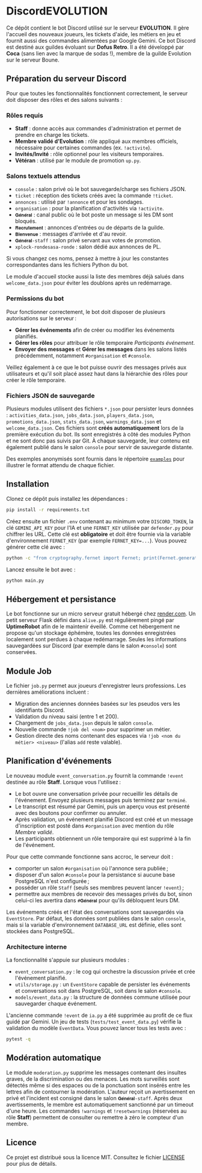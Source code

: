 # DiscordEVOLUTION

Ce dépôt contient le bot Discord utilisé sur le serveur **EVOLUTION**. Il gère l'accueil des nouveaux joueurs, les tickets d'aide, les métiers en jeu et fournit aussi des commandes alimentées par Google Gemini.
Ce bot Discord est destiné aux guildes évoluant sur **Dofus Retro**. Il a été développé par **Coca** (sans lien avec la marque de sodas !), membre de la guilde Evolution sur le serveur Boune.

## Préparation du serveur Discord

Pour que toutes les fonctionnalités fonctionnent correctement, le serveur doit disposer des rôles et des salons suivants :

### Rôles requis
- **Staff** : donne accès aux commandes d'administration et permet de prendre en charge les tickets.
- **Membre validé d'Evolution** : rôle appliqué aux membres officiels, nécessaire pour certaines commandes (ex. `!activite`).
- **Invités/Invité** : rôle optionnel pour les visiteurs temporaires.
- **Vétéran** : utilisé par le module de promotion `up.py`.

### Salons textuels attendus
- `console` : salon privé où le bot sauvegarde/charge ses fichiers JSON.
- `ticket` : réception des tickets créés avec la commande `!ticket`.
- `annonces` : utilisé par `!annonce` et pour les sondages.
- `organisation` : pour la planification d'activités via `!activite`.
- `𝐆𝐞́𝐧𝐞́𝐫𝐚𝐥` : canal public où le bot poste un message si les DM sont bloqués.
- `𝐑𝐞𝐜𝐫𝐮𝐭𝐞𝐦𝐞𝐧𝐭` : annonces d'entrées ou de départs de la guilde.
- `𝐁𝐢𝐞𝐧𝐯𝐞𝐧𝐮𝐞` : messages d'arrivée et d'au revoir.
- `𝐆𝐞́𝐧𝐞́𝐫𝐚𝐥-staff` : salon privé servant aux votes de promotion.
- `xplock-rondesasa-ronde` : salon dédié aux annonces de PL.

Si vous changez ces noms, pensez à mettre à jour les constantes correspondantes dans les fichiers Python du bot.

Le module d'accueil stocke aussi la liste des membres déjà salués dans
`welcome_data.json` pour éviter les doublons après un redémarrage.

### Permissions du bot

Pour fonctionner correctement, le bot doit disposer de plusieurs autorisations
sur le serveur :

- **Gérer les événements** afin de créer ou modifier les événements planifiés.
- **Gérer les rôles** pour attribuer le rôle temporaire *Participants événement*.
- **Envoyer des messages** et **Gérer les messages** dans les salons listés
  précédemment, notamment `#organisation` et `#console`.

Veillez également à ce que le bot puisse ouvrir des messages privés aux
utilisateurs et qu'il soit placé assez haut dans la hiérarchie des rôles pour
créer le rôle temporaire.

### Fichiers JSON de sauvegarde

Plusieurs modules utilisent des fichiers `*.json` pour persister leurs données :
`activities_data.json`, `jobs_data.json`, `players_data.json`,
`promotions_data.json`, `stats_data.json`, `warnings_data.json` et
`welcome_data.json`. Ces fichiers sont **créés automatiquement** lors de la
première exécution du bot. Ils sont enregistrés à côté des modules Python et ne
sont donc pas suivis par Git. À chaque sauvegarde, leur contenu est également
publié dans le salon `console` pour servir de sauvegarde distante.

Des exemples anonymisés sont fournis dans le répertoire
[`examples`](examples/) pour illustrer le format attendu de chaque fichier.

## Installation

Clonez ce dépôt puis installez les dépendances :

```bash
pip install -r requirements.txt
```

Créez ensuite un fichier `.env` contenant au minimum votre `DISCORD_TOKEN`, la clé `GEMINI_API_KEY` pour l'IA et une `FERNET_KEY` utilisée par `defender.py` pour chiffrer les URL. Cette clé est **obligatoire** et doit être fournie via la variable d'environnement `FERNET_KEY` (par exemple `FERNET_KEY=...`).
Vous pouvez générer cette clé avec :

```bash
python -c "from cryptography.fernet import Fernet; print(Fernet.generate_key().decode())"
```

Lancez ensuite le bot avec :

```bash
python main.py
```
## Hébergement et persistance

Le bot fonctionne sur un micro serveur gratuit hébergé chez [render.com](https://render.com). Un petit serveur Flask défini dans `alive.py` est régulièrement pingé par **UptimeRobot** afin de le maintenir éveillé. Comme cet hébergement ne propose qu'un stockage éphémère, toutes les données enregistrées localement sont perdues à chaque redémarrage. Seules les informations sauvegardées sur Discord (par exemple dans le salon `#console`) sont conservées.


## Module Job

Le fichier `job.py` permet aux joueurs d'enregistrer leurs professions. Les dernières améliorations incluent :

- Migration des anciennes données basées sur les pseudos vers les identifiants Discord.
- Validation du niveau saisi (entre 1 et 200).
- Chargement de `jobs_data.json` depuis le salon `console`.
- Nouvelle commande `!job del <nom>` pour supprimer un métier.
- Gestion directe des noms contenant des espaces via `!job <nom du métier> <niveau>` (l'alias `add` reste valable).

## Planification d'événements

Le nouveau module `event_conversation.py` fournit la commande `!event` destinée au rôle **Staff**. Lorsque vous l'utilisez :

- Le bot ouvre une conversation privée pour recueillir les détails de l'événement. Envoyez plusieurs messages puis terminez par `terminé`.
- Le transcript est résumé par Gemini, puis un aperçu vous est présenté avec des boutons pour confirmer ou annuler.
- Après validation, un événement planifié Discord est créé et un message d'inscription est posté dans `#organisation` avec mention du rôle *Membre validé*.
- Les participants obtiennent un rôle temporaire qui est supprimé à la fin de l'événement.

Pour que cette commande fonctionne sans accroc, le serveur doit :
- comporter un salon `#organisation` où l'annonce sera publiée ;
- disposer d'un salon `#console` pour la persistance si aucune base PostgreSQL
  n'est configurée ;
- posséder un rôle `Staff` (seuls ses membres peuvent lancer `!event`) ;
- permettre aux membres de recevoir des messages privés du bot, sinon celui-ci
  les avertira dans `#𝐆𝐞́𝐧𝐞́𝐫𝐚𝐥` pour qu'ils débloquent leurs DM.

Les événements créés et l'état des conversations sont sauvegardés via `EventStore`. Par défaut, les données sont publiées dans le salon `console`, mais si la variable d'environnement `DATABASE_URL` est définie, elles sont stockées dans PostgreSQL.

### Architecture interne

La fonctionnalité s'appuie sur plusieurs modules :

- `event_conversation.py` : le cog qui orchestre la discussion privée et crée l'événement planifié.
- `utils/storage.py` : un `EventStore` capable de persister les événements et conversations soit dans PostgreSQL, soit dans le salon `#console`.
- `models/event_data.py` : la structure de données commune utilisée pour sauvegarder chaque événement.

L'ancienne commande `!event` de `ia.py` a été supprimée au profit de ce flux guidé par Gemini. Un jeu de tests (`tests/test_event_data.py`) vérifie la validation du modèle `EventData`. Vous pouvez lancer tous les tests avec :

```bash
pytest -q
```

## Modération automatique

Le module `moderation.py` supprime les messages contenant des insultes graves,
de la discrimination ou des menaces. Les mots surveillés sont détectés même si
des espaces ou de la ponctuation sont insérés entre les lettres afin de
contourner la modération. L'auteur reçoit un avertissement en privé et
l'incident est consigné dans le salon `𝐆𝐞́𝐧𝐞́𝐫𝐚𝐥-staff`. Après deux
avertissements, le membre est automatiquement sanctionné par un timeout d'une
heure. Les commandes `!warnings` et `!resetwarnings` (réservées au rôle
**Staff**) permettent de consulter ou remettre à zéro le compteur d'un membre.


## Licence

Ce projet est distribué sous la licence MIT. Consultez le fichier [LICENSE](LICENSE) pour plus de détails.

